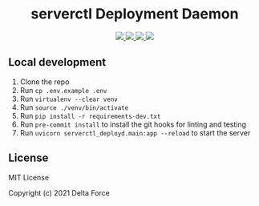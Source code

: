 <h1 align="center">serverctl Deployment Daemon</h1>
<p align="center">
  <a href="https://github.com/delta/serverctl_deployd/actions/workflows/lint.yml">
      <img src="https://github.com/delta/serverctl_deployd/actions/workflows/lint.yml/badge.svg?branch=main"/>
  </a>
  <a href="https://github.com/delta/serverctl_deployd/actions/workflows/ci.yml">
      <img src="https://github.com/delta/serverctl_deployd/actions/workflows/ci.yml/badge.svg"/>
  </a>
  <a href="https://github.com/delta/serverctl_deployd/actions/workflows/docs.yml">
      <img src="https://github.com/delta/serverctl_deployd/actions/workflows/docs.yml/badge.svg"/>
  </a>
  <a href="https://codecov.io/gh/delta/serverctl_deployd">
      <img src="https://codecov.io/gh/delta/serverctl_deployd/branch/main/graph/badge.svg?token=LxVYcZoZJ6"/>
  </a>
</p>

## Local development

1. Clone the repo
2. Run `cp .env.example .env`
3. Run `virtualenv --clear venv`
4. Run `source ./venv/bin/activate`
5. Run `pip install -r requirements-dev.txt`
6. Run `pre-commit install` to install the git hooks for linting and testing
7. Run `uvicorn serverctl_deployd.main:app --reload` to start the server

## License

MIT License

Copyright (c) 2021 Delta Force
